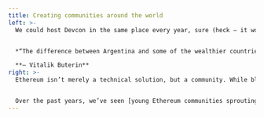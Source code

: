 ```yaml
---
title: Creating communities around the world
left: >-
  We could host Devcon in the same place every year, sure (heck – it would be way easier for our team). But we’re working toward achieving a goal of bringing Ethereum to communities around the world, and to places where it can have real impact **today**. 


  *“The difference between Argentina and some of the wealthier countries is that in wealthier places, there are people who are excited about crypto ideas and theory, but people here deeply understand that crypto is solving real problems.”* 

  **— Vitalik Buterin**
right: >-
  Ethereum isn’t merely a technical solution, but a community. While blockchain communities in Europe and North America are already strong and vivid, we be most effective in newly developing communities.


  Over the past years, we’ve seen [young Ethereum communities sprouting in Latin America], and the potential growth is tremendous. This is why we are excited to bring Devcon to Colombia this year.
---
```

